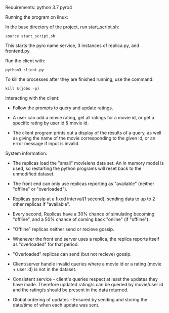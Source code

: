 Requirements:
python 3.7
pyro4

Running the program on linux:

In the base directory of the project, run start_script.sh:

    source start_script.sh

This starts the pyro name service, 3 instances of replica.py, and frontend.py.


Run the client with:

    python3 client.py

To kill the processes after they are finished running, use the command:

    kill $(jobs -p)

Interacting with the client:

- Follow the prompts to query and update ratings.

- A user can add a movie rating, get all ratings for a movie id, or get a specific rating by user id & movie id.

- The client program prints out a display of the results of a query, as well as giving
the name of the movie corresponding to the given id, or an error message if input is invalid.


System information:
- The replicas load the "small" movielens data set. An in memory model is used,
so restarting the python programs will reset back to the unmodified dataset.

- The front end can only use replicas reporting as "available" (neither "offline" or "overloaded").

- Replicas gossip at a fixed interval(1 second), sending data to up to 2 other replicas if "available".

- Every second, Replicas have a 30% chance of simulating becoming "offline", and a 50% chance of coming back "online" (if "offline").

- "Offline" replicas neither send or recieve gossip.

- Whenever the front end server uses a replica, the replica reports itself as "overloaded" for that period.

- "Overloaded" replicas can send (but not recieve) gossip.

- Client/server handle invalid queries where a movie id or a rating (movie + user id) is not in the dataset.

- Consistent service - client's queries respect at least the updates they have made. Therefore updated rating/s can be queried by movie/user id
 and the rating/s should be present in the data returned.

 - Global ordering of updates - Ensured by sending and storing the date/time of when each update was sent.

